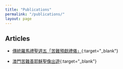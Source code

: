 ```yaml
---
title: "Publications"
permalink: "/publications/"
layout: page
---
```


## Articles

* [傳統羅馬禮聖週五「苦難預獻禮儀」](/files/goodfriday.pdf){:target="_blank"}

* [澳門苦難善耶穌聖像出遊](/files/bomjesus.pdf){:target="_blank"}
